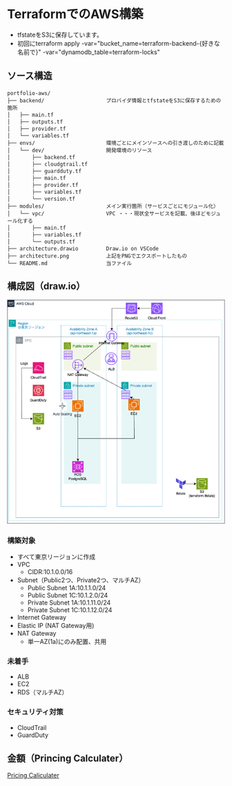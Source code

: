 # TerraformでのAWS構築
- tfstateをS3に保存しています。
- 初回にterraform apply  -var="bucket_name=terraform-backend-{好きな名前で}" -var="dynamodb_table=terraform-locks"

## ソース構造
```
portfolio-aws/
├── backend/                    プロバイダ情報とtfstateをS3に保存するための箇所
│   ├── main.tf
│   ├── outputs.tf
│   ├── provider.tf
│   └── variables.tf
├── envs/                       環境ごとにメインソースへの引き渡しのために記載
│   └── dev/                    開発環境のリソース
│       ├── backend.tf
│       ├── cloudgtrail.tf
│       ├── guardduty.tf
│       ├── main.tf
│       ├── provider.tf
│       ├── variables.tf
│       └── version.tf
├── modules/                    メイン実行箇所（サービスごとにモジュール化）
│   └── vpc/                    VPC ・・・現状全サービスを記載、後ほどモジュール化する
│       ├── main.tf
│       ├── variables.tf
│       └── outputs.tf
├── architecture.drawio         Draw.io on VSCode
├── architecture.png            上記をPNGでエクスポートしたもの
└── README.md                   当ファイル
```

## 構成図（draw.io）
![構成図](architecture.png)

### 構築対象
- すべて東京リージョンに作成
- VPC
    - CIDR:10.1.0.0/16
- Subnet（Public2つ、Private2つ、マルチAZ）
    - Public Subnet 1A:10.1.1.0/24
    - Public Subnet 1C:10.1.2.0/24
    - Private Subnet 1A:10.1.11.0/24
    - Private Subnet 1C:10.1.12.0/24
- Internet Gateway
- Elastic IP (NAT Gateway用)
- NAT Gateway
    - 単一AZ(1a)にのみ配置、共用

### 未着手
- ALB
- EC2
- RDS（マルチAZ）

### セキュリティ対策
- CloudTrail
- GuardDuty

## 金額（Princing Calculater）
[Pricing Caliculater](https://calculator.aws/#/estimate?id=9d9291af33bccce67cbdd8431ba98dcb4ccf52d7)
